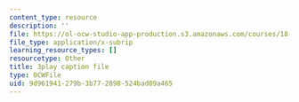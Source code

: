 ```yaml
---
content_type: resource
description: ''
file: https://ol-ocw-studio-app-production.s3.amazonaws.com/courses/18-01sc-single-variable-calculus-fall-2010/9d961941279b3b772898524bad09a465_apzEJCsycVM.srt
file_type: application/x-subrip
learning_resource_types: []
resourcetype: Other
title: 3play caption file
type: OCWFile
uid: 9d961941-279b-3b77-2898-524bad09a465
---
```

